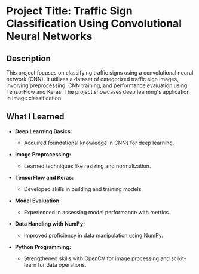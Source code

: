 # Project Title: Traffic Sign Classification Using Convolutional Neural Networks

## Description
This project focuses on classifying traffic signs using a convolutional neural network (CNN). It utilizes a dataset of categorized traffic sign images, involving preprocessing, CNN training, and performance evaluation using TensorFlow and Keras. The project showcases deep learning's application in image classification.

## What I Learned
- **Deep Learning Basics:**
  - Acquired foundational knowledge in CNNs for deep learning.
  
- **Image Preprocessing:**
  - Learned techniques like resizing and normalization.
  
- **TensorFlow and Keras:**
  - Developed skills in building and training models.
  
- **Model Evaluation:**
  - Experienced in assessing model performance with metrics.
  
- **Data Handling with NumPy:**
  - Improved proficiency in data manipulation using NumPy.
  
- **Python Programming:**
  - Strengthened skills with OpenCV for image processing and scikit-learn for data operations.
